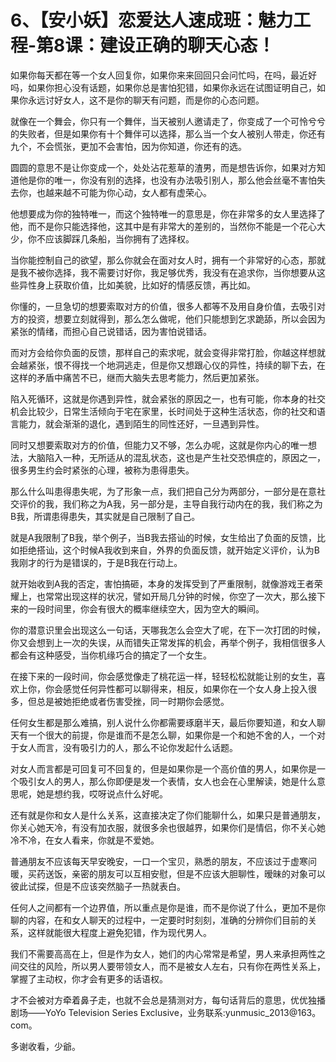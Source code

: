 # 6、【安小妖】恋爱达人速成班：魅力工程-第8课：建设正确的聊天心态！

如果你每天都在等一个女人回复你，如果你来来回回只会问忙吗，在吗，最近好吗，如果你担心没有话题，如果你总是害怕犯错，如果你永远在试图证明自己，如果你永远讨好女人，这不是你的聊天有问题，而是你的心态问题。

就像在一个舞会，你只有一个舞伴，当天被别人邀请走了，你变成了一个可怜兮兮的失败者，但是如果你有十个舞伴可以选择，那么当一个女人被别人带走，你还有九个，不会慌张，更加不会害怕，因为你知道，你还有的选。

圆圆的意思不是让你变成一个，处处沾花惹草的渣男，而是想告诉你，如果对方知道他是你的唯一，你没有别的选择，也没有办法吸引别人，那么他会丝毫不害怕失去你，也越来越不可能为你心动，女人都有虚荣心。

他想要成为你的独特唯一，而这个独特唯一的意思是，你在非常多的女人里选择了他，而不是你只能选择他，这其中是有非常大的差别的，当然你不能是一个花心大少，你不应该脚踩几条船，当你拥有了选择权。

当你能控制自己的欲望，那么你就会在面对女人时，拥有一个非常好的心态，那就是我不被你选择，我不需要讨好你，我足够优秀，我没有在追求你，当你想要从这些异性身上获取价值，比如美貌，比如好的情感反馈，再比如。

你懂的，一旦急切的想要索取对方的价值，很多人都等不及用自身价值，去吸引对方的投资，想要立刻就得到，那么怎么做呢，他们只能想到乞求跪舔，所以会因为紧张的情绪，而担心自己说错话，因为害怕说错话。

而对方会给你负面的反馈，那样自己的索求呢，就会变得非常打脸，你越这样想就会越紧张，恨不得找一个地洞逃走，但是你又想跟心仪的异性，持续的聊下去，在这样的矛盾中痛苦不已，继而大脑失去思考能力，然后更加紧张。

陷入死循环，这就是你遇到异性，就会紧张的原因之一，也有可能，你本身的社交机会比较少，日常生活倾向于宅在家里，长时间处于这种生活状态，你的社交和语言能力，就会渐渐的退化，遇到陌生的同性还好，一旦遇到异性。

同时又想要索取对方的价值，但能力又不够，怎么办呢，这就是你内心的唯一想法，大脑陷入一种，无所适从的混乱状态，这也是产生社交恐惧症的，原因之一，很多男生约会时紧张的心理，被称为患得患失。

那么什么叫患得患失呢，为了形象一点，我们把自己分为两部分，一部分是在意社交评价的我，我们称之为A我，另一部分是，主导自我行动内在的我，我们称之为B我，所谓患得患失，其实就是自己限制了自己。

就是A我限制了B我，举个例子，当B我去搭讪的时候，女生给出了负面的反馈，比如拒绝搭讪，这个时候A我收到来自，外界的负面反馈，就开始定义评价，认为B我刚才的行为是错误的，于是B我在行动上。

就开始收到A我的否定，害怕搞砸，本身的发挥受到了严重限制，就像游戏王者荣耀上，也常常出现这样的状况，譬如开局几分钟的时候，你空了一次大，那么接下来的一段时间里，你会有很大的概率继续空大，因为空大的瞬间。

你的潜意识里会出现这么一句话，天哪我怎么会空大了呢，在下一次打团的时候，你又会想到上一次的失误，从而错失正常发挥的机会，再举个例子，我相信很多人都会有这种感受，当你机缘巧合的搞定了一个女生。

在接下来的一段时间，你会感觉像走了桃花运一样，轻轻松松就能让别的女生，喜欢上你，你会感觉任何异性都可以聊得来，相反，如果你在一个女人身上投入很多，但总是被她拒绝或者伤害受挫，同一时期你会感觉。

任何女生都是那么难搞，别人说什么你都需要琢磨半天，最后你要知道，和女人聊天有一个很大的前提，你是谁而不是怎么聊，如果你是一个和她不舍的人，一个对于女人而言，没有吸引力的人，那么不论你发起什么话题。

对女人而言都是可回复可不回复的，但是如果你是一个高价值的男人，如果你是一个吸引女人的男人，那么你即便是发一个表情，女人也会在心里解读，她是什么意思呢，她是想约我，哎呀说点什么好呢。

还有就是你和女人是什么关系，这直接决定了你们能聊什么，如果只是普通朋友，你关心她天冷，有没有加衣服，就很多余也很越界，如果你们是情侣，你不关心她冷不冷，在女人看来，你就是不爱她。

普通朋友不应该每天早安晚安，一口一个宝贝，熟悉的朋友，不应该过于虚寒问暖，买药送饭，亲密的朋友可以互相安慰，但是不应该大胆聊性，暧昧的对象可以彼此试探，但是不应该突然脑子一热就表白。

任何人之间都有一个边界值，所以重点是你是谁，而不是你说了什么，更加不是你聊的内容，在和女人聊天的过程中，一定要时时刻刻，准确的分辨你们目前的关系，这样就能很大程度上避免犯错，作为现代男人。

我们不需要高高在上，但是作为女人，她们的内心常常是希望，男人来承担两性之间交往的风险，所以男人要带领女人，而不是被女人左右，只有你在两性关系上，掌握了主动权，你才会有更多的话语权。

才不会被对方牵着鼻子走，也就不会总是猜测对方，每句话背后的意思，优优独播剧场——YoYo Television Series Exclusive，业务联系:yunmusic_2013@163。com。

多谢收看，少爺。